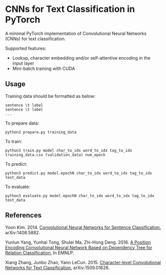 # CNNs for Text Classification in PyTorch

A minimal PyTorch implementation of Convolutional Neural Networks (CNNs) for text classification.

Supported features:
- Lookup, character embedding and/or self-attentive encoding in the input layer
- Mini-batch training with CUDA

## Usage

Training data should be formatted as below:
```
sentence \t label
sentence \t label
...
```

To prepare data:
```
python3 prepare.py training_data
```

To train:
```
python3 train.py model char_to_idx word_to_idx tag_to_idx training_data.csv (validation_data) num_epoch
```

To predict:
```
python3 predict.py model.epochN char_to_idx word_to_idx tag_to_idx test_data
```

To evaluate:
```
python3 evaluate.py model.epochN char_to_idx word_to_idx tag_to_idx test_data
```

## References

Yoon Kim. 2014. [Convolutional Neural Networks for Sentence Classification.](https://arxiv.org/abs/1408.5882) arXiv:1408.5882.

Yunlun Yang, Yunhai Tong, Shulei Ma, Zhi-Hong Deng. 2016. [A Position Encoding Convolutional Neural Network Based on Dependency Tree for Relation Classification.](https://aclweb.org/anthology/D16-1007) In EMNLP.

Xiang Zhang, Junbo Zhao, Yann LeCun. 2015. [Character-level Convolutional Networks for Text Classification.](https://arxiv.org/abs/1509.01626) arXiv:1509.01626.

